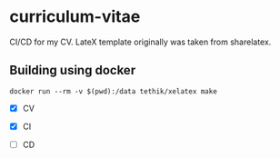# curriculum-vitae
CI/CD for my CV. LateX template originally was taken from sharelatex.

## Building using docker
```
docker run --rm -v $(pwd):/data tethik/xelatex make
```


- [x] CV
- [x] CI
- [ ] CD

